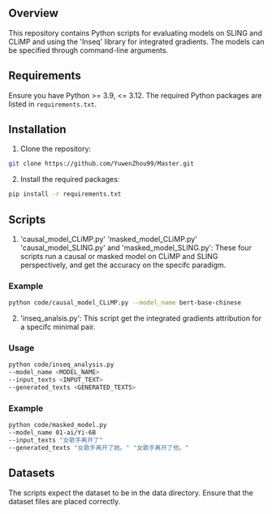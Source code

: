 ## Overview

This repository contains Python scripts for evaluating models on SLING and CLiMP and using the 'Inseq' library for integrated gradients. The models can be specified through command-line arguments.

## Requirements

Ensure you have Python >= 3.9, <= 3.12. The required Python packages are listed in `requirements.txt`.

## Installation

  1. Clone the repository:
  
  ```bash
  git clone https://github.com/YuwenZhou99/Master.git
  ```

  2. Install the required packages:

  ```bash
  pip install -r requirements.txt
  ```

## Scripts

1. 'causal_model_CLiMP.py' 'masked_model_CLiMP.py' 'causal_model_SLING.py' and 'masked_model_SLING.py': These four scripts run a causal or masked model on CLiMP and SLING perspectively, and get the accuracy on the specifc paradigm.

### Example

  ```bash
  python code/causal_model_CLiMP.py --model_name bert-base-chinese
  ```

2. 'inseq_analsis.py': This script get the integrated gradients attribution for a specifc minimal pair.

### Usage

  ```bash
  python code/inseq_analysis.py
  --model_name <MODEL_NAME>
  --input_texts <INPUT_TEXT>
  --generated_texts <GENERATED_TEXTS>
  ```

### Example
  ```bash
  python code/masked_model.py
  --model_name 01-ai/Yi-6B
  --input_texts "女歌手离开了"
  --generated_texts "女歌手离开了她。" "女歌手离开了他。"
  ```

## Datasets

The scripts expect the dataset to be in the data directory. Ensure that the dataset files are placed correctly.
